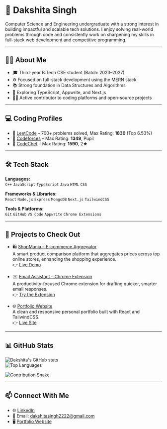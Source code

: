 # 👋 Dakshita Singh

Computer Science and Engineering undergraduate with a strong interest in building impactful and scalable tech solutions. I enjoy solving real-world problems through code and consistently work on sharpening my skills in full-stack web development and competitive programming.

---

## 🧑‍💼 About Me

- 🎓 Third-year B.Tech CSE student (Batch: 2023–2027)
- ⚙️ Focused on full-stack development using the MERN stack
- 📚 Strong foundation in Data Structures and Algorithms
- 🧪 Exploring TypeScript, Appwrite, and Next.js
- 👨‍💻 Active contributor to coding platforms and open-source projects

---

## 💻 Coding Profiles

- 🔗 [LeetCode](https://leetcode.com/u/Dakshita_Singh/) – 700+ problems solved, Max Rating: **1830** (Top 6.53%)
- 🔗 [Codeforces](https://codeforces.com/profile/Dakshita_Singh) – Max Rating: **1349**, Pupil
- 🔗 [CodeChef](https://www.codechef.com/users/dakshitasingh) – Max Rating: **1590**, 2★

---

## 🛠️ Tech Stack

**Languages:**  
`C++` `JavaScript` `TypeScript` `Java` `HTML` `CSS`  

**Frameworks & Libraries:**  
`React` `Node.js` `Express` `MongoDB` `Next.js` `TailwindCSS`  

**Tools & Platforms:**  
`Git` `GitHub` `VS Code` `Appwrite` `Chrome Extensions`

---

## 📂 Projects to Check Out

- 🛍️ [ShopMania – E-commerce Aggregator](https://github.com/DakshitaSingh/TheShopMania)  
  A smart product comparison platform that aggregates prices across top online stores, enhancing the shopping experience.  
  👉 [Live Demo](https://the-shop-mania.vercel.app/)

- ✉️ [Email Assistant – Chrome Extension](https://github.com/DakshitaSingh/EmailAssistant)  
  A productivity-focused Chrome extension for drafting quicker, smarter email responses.  
  👉 [Try the Extension](https://portfolio-inky-chi-95.vercel.app/extension)

- 🌐 [Portfolio Website](https://github.com/DakshitaSingh/Portfolio)  
  A clean and responsive personal portfolio built with React and TailwindCSS.  
  👉 [Live Site](https://portfolio-inky-chi-95.vercel.app/)


---

## 📊 GitHub Stats

![Dakshita's GitHub stats](https://github-readme-stats.vercel.app/api?username=DakshitaSingh&show_icons=false&theme=default&hide_border=true&include_all_commits=true)  
![Top Languages](https://github-readme-stats.vercel.app/api/top-langs/?username=DakshitaSingh&layout=compact&hide_border=true)

![Contribution Snake](https://raw.githubusercontent.com/DakshitaSingh/DakshitaSingh/output/github-contribution-grid-snake.svg)

---

## 📫 Connect With Me

- 🌐 [LinkedIn](https://www.linkedin.com/in/dakshita-singh-784557281/)
- 📧 Email: dakshitasingh2222@gmail.com
- 🖥️ [Portfolio Website](https://portfolio-inky-chi-95.vercel.app)
